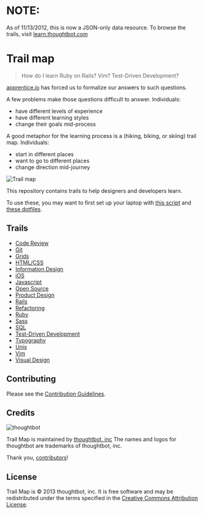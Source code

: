 NOTE:
=====

As of 11/13/2012, this is now a JSON-only data resource. To browse the trails, visit [learn.thoughtbot.com](https://learn.thoughtbot.com)

Trail map
=========

> How do I learn Ruby on Rails? Vim? Test-Driven Development?

[apprentice.io](http://apprentice.io) has forced us to formalize our answers to
such questions.

A few problems make those questions difficult to answer. Individuals:

* have different levels of experience
* have different learning styles
* change their goals mid-process

A good metaphor for the learning process is a (hiking, biking, or skiing) trail
map. Individuals:

* start in different places
* want to go to different places
* change direction mid-journey

![Trail map](http://media.tumblr.com/tumblr_m2jrde9jXS1qz5x9p.jpg)

This repository contains trails to help designers and developers learn.

To use these, you may want to first set up your laptop with
[this script](https://github.com/thoughtbot/laptop) and
[these dotfiles](https://github.com/thoughtbot/dotfiles).

Trails
------

* [Code Review](/thoughtbot/trail-map/blob/master/trails/code-review.json)
* [Git](https://learn.thoughtbot.com/git)
* [Grids](https://learn.thoughtbot.com/grids)
* [HTML/CSS](https://learn.thoughtbot.com/html-css)
* [Information Design](/thoughtbot/trail-map/blob/master/trails/information-design.json)
* [iOS](https://learn.thoughtbot.com/ios)
* [Javascript](https://learn.thoughtbot.com/javascript)
* [Open Source](/thoughtbot/trail-map/blob/master/trails/open-source.json)
* [Product Design](/thoughtbot/trail-map/blob/master/trails/product-design.json)
* [Rails](https://learn.thoughtbot.com/rails)
* [Refactoring](https://learn.thoughtbot.com/refactoring)
* [Ruby](https://learn.thoughtbot.com/ruby)
* [Sass](https://learn.thoughtbot.com/sass)
* [SQL](https://learn.thoughtbot.com/sql)
* [Test-Driven Development](https://learn.thoughtbot.com/test-driven+development)
* [Typography](https://learn.thoughtbot.com/typography)
* [Unix](https://learn.thoughtbot.com/unix)
* [Vim](https://learn.thoughtbot.com/vim)
* [Visual Design](https://learn.thoughtbot.com/design)

Contributing
------------

Please see the [Contribution
Guidelines](/thoughtbot/trail-map/blob/master/CONTRIBUTING.md).

Credits
-------

![thoughtbot](http://thoughtbot.com/images/tm/logo.png)

Trail Map is maintained by [thoughtbot, inc](http://thoughtbot.com/community)
The names and logos for thoughtbot are trademarks of thoughtbot, inc.

Thank you, [contributors](/thoughtbot/trail-map/graphs/contributors)!

License
-------

Trail Map is © 2013 thoughtbot, inc. It is free software and may be
redistributed under the terms specified in the [Creative Commons Attribution
License](http://creativecommons.org/licenses/by/3.0/).
